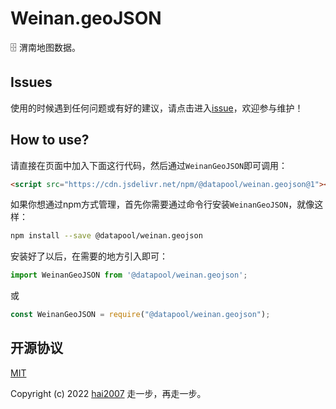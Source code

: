# Weinan.geoJSON
🗄️ 渭南地图数据。

## Issues
使用的时候遇到任何问题或有好的建议，请点击进入[issue](https://github.com/hai2007/datapool/issues)，欢迎参与维护！

## How to use?

请直接在页面中加入下面这行代码，然后通过```WeinanGeoJSON```即可调用：

```html
<script src="https://cdn.jsdelivr.net/npm/@datapool/weinan.geojson@1"></script>
```

如果你想通过npm方式管理，首先你需要通过命令行安装``````WeinanGeoJSON``````，就像这样：

```bash
npm install --save @datapool/weinan.geojson
```

安装好了以后，在需要的地方引入即可：

```js
import WeinanGeoJSON from '@datapool/weinan.geojson';
```

或

```js
const WeinanGeoJSON = require("@datapool/weinan.geojson");
```

开源协议
---------------------------------------
[MIT](https://github.com/hai2007/datapool/blob/master/LICENSE)

Copyright (c) 2022 [hai2007](https://hai2007.gitee.io/sweethome/) 走一步，再走一步。
